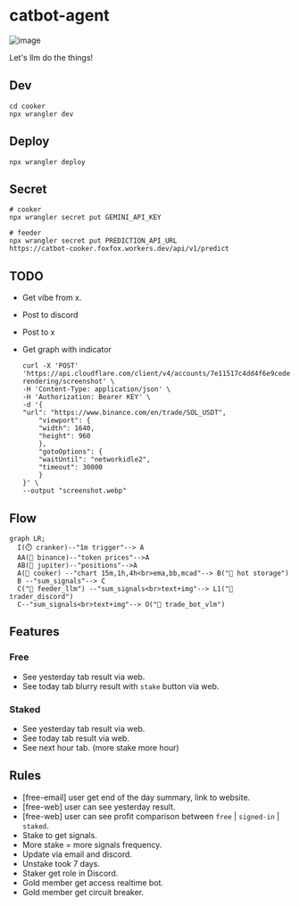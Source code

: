 # catbot-agent

![image](https://github.com/user-attachments/assets/5349d160-1519-4504-be69-02c0505fe5cc)

Let's llm do the things!

## Dev

```
cd cooker
npx wrangler dev
```

## Deploy

```
npx wrangler deploy
```

## Secret

```
# cooker
npx wrangler secret put GEMINI_API_KEY

# feeder
npx wrangler secret put PREDICTION_API_URL
https://catbot-cooker.foxfox.workers.dev/api/v1/predict
```

## TODO

- Get vibe from x.
- Post to discord
- Post to x
- Get graph with indicator

  ```
  curl -X 'POST' 'https://api.cloudflare.com/client/v4/accounts/7e11517c4dd4f6e9cede7da9b60d66eb/browser-rendering/screenshot' \
  -H 'Content-Type: application/json' \
  -H 'Authorization: Bearer KEY' \
  -d '{
  "url": "https://www.binance.com/en/trade/SOL_USDT",
      "viewport": {
      "width": 1640,
      "height": 960
      },
      "gotoOptions": {
      "waitUntil": "networkidle2",
      "timeout": 30000
      }
  }' \
  --output "screenshot.webp"
  ```

## Flow

```mermaid
graph LR;
  I(⏱️ cranker)--"1m trigger"--> A
  AA(🌼 binance)--"token prices"-->A
  AB(🌸 jupiter)--"positions"-->A
  A(🐝 cooker) --"chart 15m,1h,4h<br>ema,bb,mcad"--> B("🍯 hot storage")
  B --"sum_signals"--> C
  C("🤖 feeder_llm") --"sum_signals<br>text+img"--> L1("💬 trader_discord")
  C--"sum_signals<br>text+img"--> O("🤖 trade_bot_vlm")
```

## Features

### Free

- See yesterday tab result via web.
- See today tab blurry result with `stake` button via web.

### Staked

- See yesterday tab result via web.
- See today tab result via web.
- See next hour tab. (more stake more hour)

## Rules

- [free-email] user get end of the day summary, link to website.
- [free-web] user can see yesterday result.
- [free-web] user can see profit comparison between `free` | `signed-in` | `staked`.
- Stake to get signals.
- More stake = more signals frequency.
- Update via email and discord.
- Unstake took 7 days.
- Staker get role in Discord.
- Gold member get access realtime bot.
- Gold member get circuit breaker.
